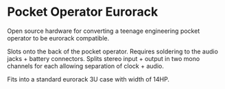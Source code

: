 # Pocket Operator Eurorack

Open source hardware for converting a teenage engineering pocket operator to be eurorack compatible.

Slots onto the back of the pocket operator. Requires soldering to the audio jacks + battery connectors.
Splits stereo input + output in two mono channels for each allowing separation of clock + audio.

Fits into a standard eurorack 3U case with width of 14HP.

